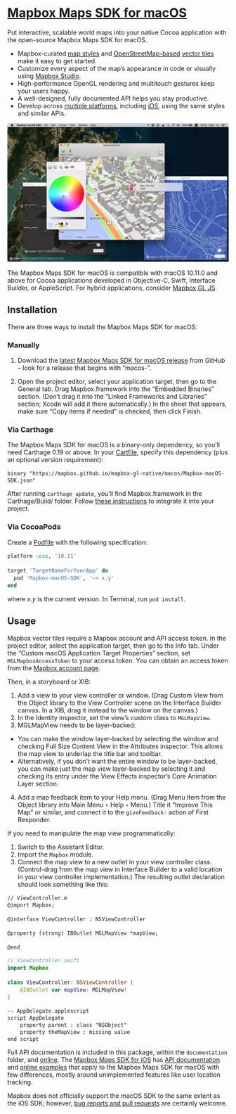 # [Mapbox Maps SDK for macOS](https://github.com/mapbox/mapbox-gl-native/tree/master/platform/macos/)

Put interactive, scalable world maps into your native Cocoa application with the open-source Mapbox Maps SDK for macOS.

* Mapbox-curated [map styles](https://www.mapbox.com/maps/) and [OpenStreetMap-based](https://www.mapbox.com/vector-tiles/mapbox-streets-v7/) [vector tiles](https://www.mapbox.com/vector-tiles/) make it easy to get started.
* Customize every aspect of the map’s appearance in code or visually using [Mapbox Studio](https://www.mapbox.com/mapbox-studio/).
* High-performance OpenGL rendering and multitouch gestures keep your users happy.
* A well-designed, fully documented API helps you stay productive.
* Develop across [multiple platforms](https://www.mapbox.com/maps/), including [iOS](https://docs.mapbox.com/ios/maps/), using the same styles and similar APIs.

![](https://raw.githubusercontent.com/mapbox/mapbox-gl-native/master/platform/macos/docs/img/screenshot.jpg)

The Mapbox Maps SDK for macOS is compatible with macOS 10.11.0 and above for Cocoa applications developed in Objective-C, Swift, Interface Builder, or AppleScript. For hybrid applications, consider [Mapbox GL JS](https://www.mapbox.com/mapbox-gl-js/).

## Installation

There are three ways to install the Mapbox Maps SDK for macOS:

### Manually

1. Download the [latest Mapbox Maps SDK for macOS release](https://github.com/mapbox/mapbox-gl-native/releases/) from GitHub – look for a release that begins with “macos-”.

1. Open the project editor, select your application target, then go to the General tab. Drag Mapbox.framework into the “Embedded Binaries” section. (Don’t drag it into the “Linked Frameworks and Libraries” section; Xcode will add it there automatically.) In the sheet that appears, make sure “Copy items if needed” is checked, then click Finish.

### Via Carthage

The Mapbox Maps SDK for macOS is a binary-only dependency, so you’ll need Carthage 0.19 or above. In your [Cartfile](https://github.com/Carthage/Carthage/blob/master/Documentation/Artifacts.md#binary-only-frameworks), specify this dependency (plus an optional version requirement):

```
binary "https://mapbox.github.io/mapbox-gl-native/macos/Mapbox-macOS-SDK.json"
```

After running `carthage update`, you’ll find Mapbox.framework in the Carthage/Build/ folder. Follow [these instructions](https://github.com/Carthage/Carthage#if-youre-building-for-os-x) to integrate it into your project.

### Via CocoaPods

Create a [Podfile](https://guides.cocoapods.org/syntax/podfile.html) with the following specification:

```rb
platform :osx, '10.11'

target 'TargetNameForYourApp' do
  pod 'Mapbox-macOS-SDK', '~> x.y'
end
```

where _x.y_ is the current version. In Terminal, run `pod install`.

## Usage

Mapbox vector tiles require a Mapbox account and API access token. In the project editor, select the application target, then go to the Info tab. Under the “Custom macOS Application Target Properties” section, set `MGLMapboxAccessToken` to your access token. You can obtain an access token from the [Mapbox account page](https://www.mapbox.com/studio/account/tokens/).

Then, in a storyboard or XIB:

1. Add a view to your view controller or window. (Drag Custom View from the Object library to the View Controller scene on the Interface Builder canvas. In a XIB, drag it instead to the window on the canvas.)
2. In the Identity inspector, set the view’s custom class to `MGLMapView`.
3. MGLMapView needs to be layer-backed:
  * You can make the window layer-backed by selecting the window and checking Full Size Content View in the Attributes inspector. This allows the map view to underlap the title bar and toolbar.
  * Alternatively, if you don’t want the entire window to be layer-backed, you can make just the map view layer-backed by selecting it and checking its entry under the View Effects inspector’s Core Animation Layer section.
4. Add a map feedback item to your Help menu. (Drag Menu Item from the Object library into Main Menu ‣ Help ‣ Menu.) Title it “Improve This Map” or similar, and connect it to the `giveFeedback:` action of First Responder.

If you need to manipulate the map view programmatically:

1. Switch to the Assistant Editor.
1. Import the `Mapbox` module.
1. Connect the map view to a new outlet in your view controller class. (Control-drag from the map view in Interface Builder to a valid location in your view controller implementation.) The resulting outlet declaration should look something like this:

```objc
// ViewController.m
@import Mapbox;

@interface ViewController : NSViewController

@property (strong) IBOutlet MGLMapView *mapView;

@end
```

```swift
// ViewController.swift
import Mapbox

class ViewController: NSViewController {
    @IBOutlet var mapView: MGLMapView!
}
```

```applescript
-- AppDelegate.applescript
script AppDelegate
    property parent : class "NSObject"
    property theMapView : missing value
end script
```

Full API documentation is included in this package, within the `documentation` folder, and [online](https://mapbox.github.io/mapbox-gl-native/macos/). The [Mapbox Maps SDK for iOS](https://docs.mapbox.com/ios/maps/) has [API documentation](https://docs.mapbox.com/ios/api/maps/) and [online examples](https://docs.mapbox.com/ios/maps/examples/) that apply to the Mapbox Maps SDK for macOS with few differences, mostly around unimplemented features like user location tracking.

Mapbox does not officially support the macOS SDK to the same extent as the iOS SDK; however, [bug reports and pull requests](https://github.com/mapbox/mapbox-gl-native/issues/) are certainly welcome.
